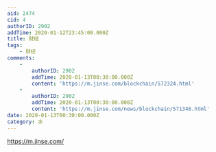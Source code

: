 ```yaml
---
aid: 2474
cid: 4
authorID: 2902
addTime: 2020-01-12T23:45:00.000Z
title: 财经
tags:
    - 财经
comments:
    -
        authorID: 2902
        addTime: 2020-01-13T00:30:00.000Z
        content: 'https://m.jinse.com/blockchain/572324.html'
    -
        authorID: 2902
        addTime: 2020-01-13T00:30:00.000Z
        content: 'https://m.jinse.com/news/blockchain/571346.html'
date: 2020-01-13T00:30:00.000Z
category: 水
---
```


https://m.jinse.com/
